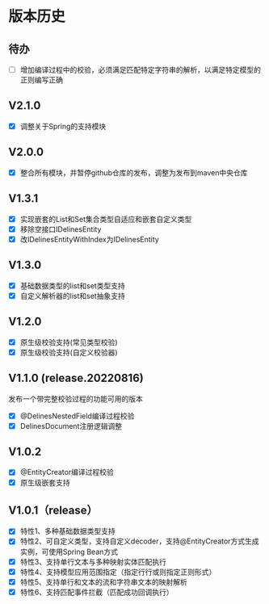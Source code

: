# 版本历史

## 待办
- [ ] 增加编译过程中的校验，必须满足匹配特定字符串的解析，以满足特定模型的正则编写正确
## V2.1.0
- [x] 调整关于Spring的支持模块

## V2.0.0
- [x] 整合所有模块，并暂停github仓库的发布，调整为发布到maven中央仓库

## V1.3.1
- [x] 实现嵌套的List和Set集合类型自适应和嵌套自定义类型
- [x] 移除空接口IDelinesEntity
- [x] 改IDelinesEntityWithIndex为IDelinesEntity

## V1.3.0
- [x] 基础数据类型的list和set类型支持
- [x] 自定义解析器的list和set抽象支持

## V1.2.0
- [x] 原生级校验支持(常见类型校验)
- [x] 原生级校验支持(自定义校验器)

## V1.1.0 (release.20220816)
发布一个带完整校验过程的功能可用的版本
- [x] @DelinesNestedField编译过程校验
- [x] DelinesDocument注册逻辑调整

## V1.0.2
- [x] @EntityCreator编译过程校验
- [x] 原生级嵌套支持

## V1.0.1（release）
- [x] 特性1、多种基础数据类型支持
- [x] 特性2、可自定义类型，支持自定义decoder，支持@EntityCreator方式生成实例，可使用Spring Bean方式
- [x] 特性3、支持单行文本与多种映射实体匹配执行
- [x] 特性4、支持模型应用范围指定（指定行行或则指定正则形式）
- [x] 特性5、支持单行和文本的流和字符串文本的映射解析
- [x] 特性6、支持匹配事件拦截（匹配成功回调执行）